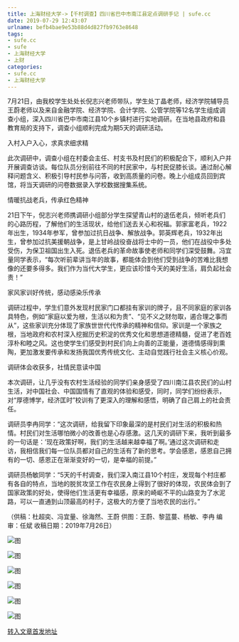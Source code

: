 ```yaml
---
title: 上海财经大学->【千村调查】四川省巴中市南江县定点调研手记 | sufe.cc
date: 2019-07-29 12:43:07
urlname: befb4bae9e53b88d4d827fb9763e8648
tags: 
- sufe.cc
- sufe
- 上海财经大学
- 上财
categories:
- sufe.cc
- 上海财经大学
---
```



7月21日，由我校学生处处长倪志兴老师带队，学生处丁晶老师，经济学院辅导员王蔚老师以及来自金融学院、经济学院、会计学院、公管学院等12名学生组成调查小组，深入四川省巴中市南江县10个乡镇村进行实地调研。在当地县政府和县教育局的支持下，调查小组顺利完成为期5天的调研活动。

入村入户入心，求真求细求精

此次调研中，调查小组在村委会主任、村支书及村民们的积极配合下，顺利入户并开展调查访谈。每位队员分别前往不同的村民家中，与村民促膝长谈。通过耐心解释问题含义、积极引导村民参与问答，收到高质量的问卷。晚上小组成员回到宾馆，将当天调研的问卷数据录入学校数据搜集系统。

情暖抗战老兵，传承红色精神

21日下午，倪志兴老师携调研小组部分学生探望青山村的退伍老兵，倾听老兵们的心路历程，了解他们的生活现状，给他们送去关心和祝福。郭家富老兵，1922年出生，1934年参军，曾参加过抗日战争、解放战争。郭英辉老兵，1932年出生，曾参加过抗美援朝战争，是上甘岭战役奋战将士中的一员，他们在战役中多处受伤，为保卫祖国出生入死。退伍老兵的革命故事使老师和同学们深受鼓舞。冯宜量同学表示，“每次听前辈讲当年的故事，都能体会到他们受到战争的苦难比我想像的还要多得多。我们作为当代大学生，更应该珍惜今天的美好生活，肩负起社会责！”

家风家训好传统，感动感染乐传承

调研过程中，学生们意外发现村民家门口都挂有家训的牌子，且不同家庭的家训各具特色，例如“家庭以爱为根，生活以和为贵”、“见不义之财勿取，遏合理之事而从”，这些家训充分体现了家族世世代代传承的精神和信仰。家训是一个家族之根，当地政府和农村深入挖掘历史积淀的优秀文化和思想道德精髓，促进了老百姓淳朴和睦之风。这也使学生们感受到村民们向上向善的正能量，道德情感得到熏陶，更加激发要传承和发扬我国优秀传统文化、主动自觉践行社会主义核心价观。

调研体会收获多，社情民意读中国

本次调研，让几乎没有农村生活经验的同学们亲身感受了四川南江县农民们的山村生活，对中国社会、中国国情有了直观的体验和感受，同时，同学们纷纷表示，对“厚德博学，经济匡时”校训有了更深入的理解和感悟，明确了自己肩上的社会责任。

调研员李冉同学：“这次调研，给我留下印象最深的是村民们对生活的积极和热情。村民们对生活哪怕微小的改善也是心存感激。这几天的调研下来，我听到最多的一句话是：’现在政策好啊，我们的生活越来越幸福了啊。’通过这次调研和走访，我相信我们每一位队员都对自己的生活有了新的思考。学会感恩，感恩自己拥有的一切、感恩正在渐渐变好的一切，是幸福的前提。”

调研员杨敏同学：“5天的千村调查，我们深入南江县10个村庄，发现每个村庄都有各自的特点，当地的脱贫攻坚工作在农民身上得到了很好的体现，农民体会到了国家政策的好处，使得他们生活更有幸福感，原来的崎岖不平的山路变为了水泥路，可以一直通到山顶最高的村子，这极大的方便了当地农民的出行。”

（供稿：杜超奕、冯宜量、徐海然、王蔚 供图：王蔚、黎蓝蔓、杨敏、李冉 编审：任斌 收稿日期：2019年7月26日）



![图](http://news.sufe.edu.cn/_upload/article/images/e4/11/d00165f64f6980307267df8114f0/d365327f-9fde-49fa-bb4c-4e8a96b8178e.png)

![图](http://news.sufe.edu.cn/_upload/article/images/e4/11/d00165f64f6980307267df8114f0/061a8dad-a758-4609-ab45-49602e9e8447.png)

![图](http://news.sufe.edu.cn/_upload/article/images/e4/11/d00165f64f6980307267df8114f0/71898b49-e64c-4e90-9ccf-21ec248742ce.png)

![图](http://news.sufe.edu.cn/_upload/article/images/e4/11/d00165f64f6980307267df8114f0/c3f747fc-fe76-4780-b250-b096d620495f.png)

![图](http://news.sufe.edu.cn/_upload/article/images/e4/11/d00165f64f6980307267df8114f0/f4a7b59d-4518-471c-abaa-8838cbccd52c.png)

![图](http://news.sufe.edu.cn/_upload/article/images/e4/11/d00165f64f6980307267df8114f0/0d0cdb54-e827-4315-b37e-c98a4cde96d4.png)

[转入文章首发地址](http://news.sufe.edu.cn/dc/37/c179a121911/page.htm)